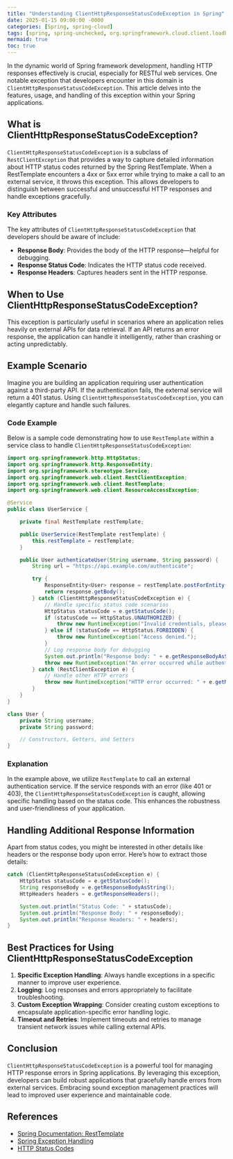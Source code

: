 ```yaml
---
title: "Understanding ClientHttpResponseStatusCodeException in Spring"
date: 2025-01-15 09:00:00 -0000
categories: [Spring, spring-cloud]
tags: [spring, spring-unchecked, org.springframework.cloud.client.loadbalancer]
mermaid: true
toc: true
---
```



In the dynamic world of Spring framework development, handling HTTP responses effectively is crucial, especially for RESTful web services. One notable exception that developers encounter in this domain is `ClientHttpResponseStatusCodeException`. This article delves into the features, usage, and handling of this exception within your Spring applications.

## What is ClientHttpResponseStatusCodeException?

`ClientHttpResponseStatusCodeException` is a subclass of `RestClientException` that provides a way to capture detailed information about HTTP status codes returned by the Spring RestTemplate. When a RestTemplate encounters a 4xx or 5xx error while trying to make a call to an external service, it throws this exception. This allows developers to distinguish between successful and unsuccessful HTTP responses and handle exceptions gracefully.

### Key Attributes

The key attributes of `ClientHttpResponseStatusCodeException` that developers should be aware of include:

- **Response Body**: Provides the body of the HTTP response—helpful for debugging.
- **Response Status Code**: Indicates the HTTP status code received.
- **Response Headers**: Captures headers sent in the HTTP response.

## When to Use ClientHttpResponseStatusCodeException?

This exception is particularly useful in scenarios where an application relies heavily on external APIs for data retrieval. If an API returns an error response, the application can handle it intelligently, rather than crashing or acting unpredictably.

## Example Scenario

Imagine you are building an application requiring user authentication against a third-party API. If the authentication fails, the external service will return a 401 status. Using `ClientHttpResponseStatusCodeException`, you can elegantly capture and handle such failures.

### Code Example

Below is a sample code demonstrating how to use `RestTemplate` within a service class to handle `ClientHttpResponseStatusCodeException`:

```java
import org.springframework.http.HttpStatus;
import org.springframework.http.ResponseEntity;
import org.springframework.stereotype.Service;
import org.springframework.web.client.RestClientException;
import org.springframework.web.client.RestTemplate;
import org.springframework.web.client.ResourceAccessException;

@Service
public class UserService {

    private final RestTemplate restTemplate;

    public UserService(RestTemplate restTemplate) {
        this.restTemplate = restTemplate;
    }

    public User authenticateUser(String username, String password) {
        String url = "https://api.example.com/authenticate";

        try {
            ResponseEntity<User> response = restTemplate.postForEntity(url, new User(username, password), User.class);
            return response.getBody();
        } catch (ClientHttpResponseStatusCodeException e) {
            // Handle specific status code scenarios
            HttpStatus statusCode = e.getStatusCode();
            if (statusCode == HttpStatus.UNAUTHORIZED) {
                throw new RuntimeException("Invalid credentials, please try again.");
            } else if (statusCode == HttpStatus.FORBIDDEN) {
                throw new RuntimeException("Access denied.");
            }
            // Log response body for debugging
            System.out.println("Response body: " + e.getResponseBodyAsString());
            throw new RuntimeException("An error occurred while authenticating.");
        } catch (RestClientException e) {
            // Handle other HTTP errors
            throw new RuntimeException("HTTP error occurred: " + e.getMessage());
        }
    }
}

class User {
    private String username;
    private String password;

    // Constructors, Getters, and Setters
}
```

### Explanation

In the example above, we utilize `RestTemplate` to call an external authentication service. If the service responds with an error (like 401 or 403), the `ClientHttpResponseStatusCodeException` is caught, allowing specific handling based on the status code. This enhances the robustness and user-friendliness of your application.

## Handling Additional Response Information

Apart from status codes, you might be interested in other details like headers or the response body upon error. Here’s how to extract those details:

```java
catch (ClientHttpResponseStatusCodeException e) {
    HttpStatus statusCode = e.getStatusCode();
    String responseBody = e.getResponseBodyAsString();
    HttpHeaders headers = e.getResponseHeaders();

    System.out.println("Status Code: " + statusCode);
    System.out.println("Response Body: " + responseBody);
    System.out.println("Response Headers: " + headers);
}
```

## Best Practices for Using ClientHttpResponseStatusCodeException

1. **Specific Exception Handling**: Always handle exceptions in a specific manner to improve user experience.
2. **Logging**: Log responses and errors appropriately to facilitate troubleshooting.
3. **Custom Exception Wrapping**: Consider creating custom exceptions to encapsulate application-specific error handling logic.
4. **Timeout and Retries**: Implement timeouts and retries to manage transient network issues while calling external APIs.

## Conclusion

`ClientHttpResponseStatusCodeException` is a powerful tool for managing HTTP response errors in Spring applications. By leveraging this exception, developers can build robust applications that gracefully handle errors from external services. Embracing sound exception management practices will lead to improved user experience and maintainable code.

## References

- [Spring Documentation: RestTemplate](https://docs.spring.io/spring-framework/docs/current/javadoc-api/org/springframework/web/client/RestTemplate.html)
- [Spring Exception Handling](https://docs.spring.io/spring-framework/docs/current/reference/html/web.html#mvc-config-interceptors)
- [HTTP Status Codes](https://developer.mozilla.org/en-US/docs/Web/HTTP/Status)